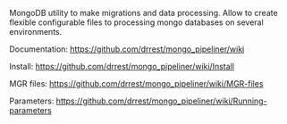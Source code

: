 MongoDB utility to make migrations and data processing.
Allow to create flexible configurable files to processing mongo databases on several environments.

Documentation:
https://github.com/drrest/mongo_pipeliner/wiki

Install:
https://github.com/drrest/mongo_pipeliner/wiki/Install

MGR files:
https://github.com/drrest/mongo_pipeliner/wiki/MGR-files

Parameters:
https://github.com/drrest/mongo_pipeliner/wiki/Running-parameters
